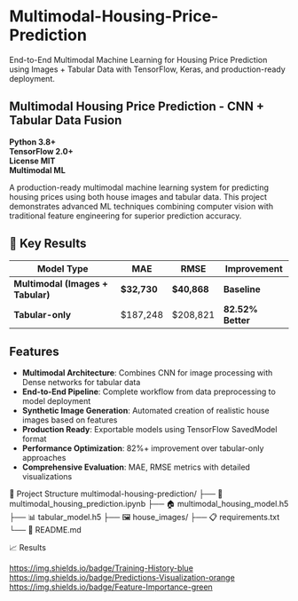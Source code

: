 # Multimodal-Housing-Price-Prediction

End-to-End Multimodal Machine Learning for Housing Price Prediction using Images + Tabular Data with TensorFlow, Keras, and production-ready deployment.

## Multimodal Housing Price Prediction - CNN + Tabular Data Fusion

**Python 3.8+**  
**TensorFlow 2.0+**  
**License MIT**  
**Multimodal ML**

A production-ready multimodal machine learning system for predicting housing prices using both house images and tabular data. This project demonstrates advanced ML techniques combining computer vision with traditional feature engineering for superior prediction accuracy.

## 🎯 Key Results

| Model Type | MAE | RMSE | Improvement |
|------------|-----|------|-------------|
| **Multimodal (Images + Tabular)** | **$32,730** | **$40,868** | **Baseline** |
| **Tabular-only** | $187,248 | $208,821 | **82.52% Better** |

## Features

- **Multimodal Architecture**: Combines CNN for image processing with Dense networks for tabular data
- **End-to-End Pipeline**: Complete workflow from data preprocessing to model deployment
- **Synthetic Image Generation**: Automated creation of realistic house images based on features
- **Production Ready**: Exportable models using TensorFlow SavedModel format
- **Performance Optimization**: 82%+ improvement over tabular-only approaches
- **Comprehensive Evaluation**: MAE, RMSE metrics with detailed visualizations


📁 Project Structure
multimodal-housing-prediction/
├── 📓 multimodal_housing_prediction.ipynb
├── 🏠 multimodal_housing_model.h5
├── 📊 tabular_model.h5
├── 🖼️ house_images/
├── 📋 requirements.txt
└── 📖 README.md

📈 Results

https://img.shields.io/badge/Training-History-blue
https://img.shields.io/badge/Predictions-Visualization-orange
https://img.shields.io/badge/Feature-Importance-green

